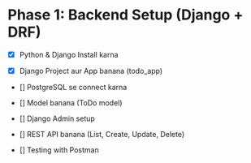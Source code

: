 # Phase 1: Backend Setup (Django + DRF)

- [x] Python & Django Install karna

- [x] Django Project aur App banana (todo_app)

- [] PostgreSQL se connect karna

- [] Model banana (ToDo model)

- [] Django Admin setup

- [] REST API banana (List, Create, Update, Delete)

- [] Testing with Postman
